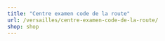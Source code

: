 ```yaml
---
title: "Centre examen code de la route"
url: /versailles/centre-examen-code-de-la-route/
shop: shop
---
```

